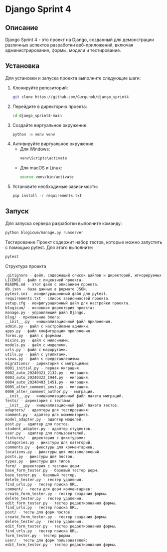 # Django Sprint 4

## Описание
Django Sprint 4 - это проект на Django, созданный для демонстрации различных аспектов разработки веб-приложений, включая администрирование, формы, модели и тестирование.

## Установка
Для установки и запуска проекта выполните следующие шаги:

1. Клонируйте репозиторий:
    ```bash
    git clone https://github.com/Gurgunok/django_sprint4
    ```
2. Перейдите в директорию проекта:
    ```bash
    cd django_sprint4-main
    ```
3. Создайте виртуальное окружение:
    ```bash
    python -m venv venv
    ```
4. Активируйте виртуальное окружение:
    - Для Windows:
        ```bash
        venv\Scripts\activate
        ```
    - Для macOS и Linux:
        ```bash
        source venv/bin/activate
        ```
5. Установите необходимые зависимости:
    ```bash
    pip install -r requirements.txt
    ```

## Запуск
Для запуска сервера разработки выполните команду:
```bash
python blogicum/manage.py runserver
```

Тестирование
Проект содержит набор тестов, которые можно запустить с помощью pytest. Для этого выполните:
```bash
pytest
```

Структура проекта
```bash
.gitignore - файл, содержащий список файлов и директорий, игнорируемых Git.
LICENSE - файл с лицензией проекта.
README.md - этот файл с описанием проекта.
db.json - база данных в формате JSON.
pytest.ini - конфигурационный файл для pytest.
requirements.txt - список зависимостей проекта.
setup.cfg - конфигурационный файл для настройки проекта.
blogicum/ - основная директория проекта:
manage.py - управляющий файл Django.
blog/ - приложение блога:
__init__.py - инициализационный файл приложения.
admin.py - файл с настройками админки.
apps.py - файл конфигурации приложения.
forms.py - файл с формами.
mixins.py - файл с миксинами.
models.py - файл с моделями.
urls.py - файл с маршрутами.
utils.py - файл с утилитами.
views.py - файл с представлениями.
migrations/ - директория с миграциями:
0001_initial.py - первая миграция.
0002_auto_20240321_2132.py - миграция.
0003_auto_20240322_1944.py - миграция.
0004_auto_20240403_1451.py - миграция.
0005_alter_comment_post.py - миграция.
0006_alter_comment_author.py - миграция.
__init__.py - инициализационный файл пакета миграций.
tests/ - директория с тестами:
__init__.py - инициализационный файл пакета тестов.
adapters/ - адаптеры для тестирования:
comment.py - адаптер для комментариев.
model_adapter.py - адаптер моделей.
post.py - адаптер для постов.
student_adapter.py - адаптер студентов.
user.py - адаптер для пользователей.
fixtures/ - директория с фикстурами:
categories.py - фикстуры для категорий.
comments.py - фикстуры для комментариев.
locations.py - фикстуры для местоположений.
posts.py - фикстуры для постов.
types.py - фикстуры для типов.
form/ - директория с тестами форм:
base_form_tester.py - базовый тестер форм.
base_tester.py - базовый тестер.
delete_tester.py - тестер удаления.
find_urls.py - тестер поиска URL.
comment/ - тесты для форм комментариев:
create_form_tester.py - тестер создания формы.
delete_tester.py - тестер удаления.
edit_form_tester.py - тестер редактирования формы.
find_urls.py - тестер поиска URL.
post/ - тесты для форм постов:
create_form_tester.py - тестер создания формы.
delete_tester.py - тестер удаления.
edit_form_tester.py - тестер редактирования формы.
find_urls.py - тестер поиска URL.
form_tester.py - тестер формы.
user/ - тесты для форм пользователей:
edit_form_tester.py - тестер редактирования формы.
```
